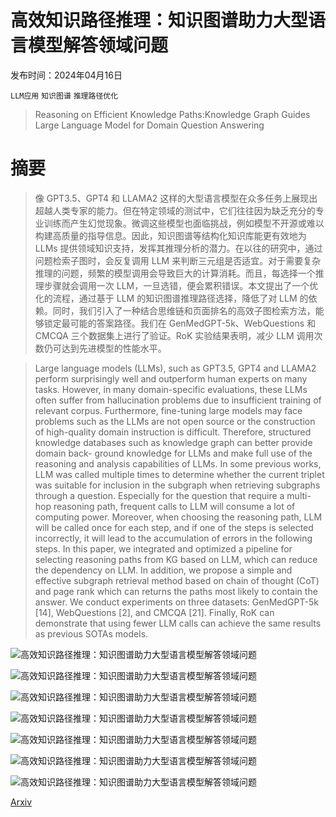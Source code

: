 # 高效知识路径推理：知识图谱助力大型语言模型解答领域问题

发布时间：2024年04月16日

`LLM应用` `知识图谱` `推理路径优化`

> Reasoning on Efficient Knowledge Paths:Knowledge Graph Guides Large Language Model for Domain Question Answering

# 摘要

> 像 GPT3.5、GPT4 和 LLAMA2 这样的大型语言模型在众多任务上展现出超越人类专家的能力。但在特定领域的测试中，它们往往因为缺乏充分的专业训练而产生幻觉现象。微调这些模型也面临挑战，例如模型不开源或难以构建高质量的指导信息。因此，知识图谱等结构化知识库能更有效地为 LLMs 提供领域知识支持，发挥其推理分析的潜力。在以往的研究中，通过问题检索子图时，会反复调用 LLM 来判断三元组是否适宜。对于需要复杂推理的问题，频繁的模型调用会导致巨大的计算消耗。而且，每选择一个推理步骤就会调用一次 LLM，一旦选错，便会累积错误。本文提出了一个优化的流程，通过基于 LLM 的知识图谱推理路径选择，降低了对 LLM 的依赖。同时，我们引入了一种结合思维链和页面排名的高效子图检索方法，能够锁定最可能的答案路径。我们在 GenMedGPT-5k、WebQuestions 和 CMCQA 三个数据集上进行了验证。RoK 实验结果表明，减少 LLM 调用次数仍可达到先进模型的性能水平。

> Large language models (LLMs), such as GPT3.5, GPT4 and LLAMA2 perform surprisingly well and outperform human experts on many tasks. However, in many domain-specific evaluations, these LLMs often suffer from hallucination problems due to insufficient training of relevant corpus. Furthermore, fine-tuning large models may face problems such as the LLMs are not open source or the construction of high-quality domain instruction is difficult. Therefore, structured knowledge databases such as knowledge graph can better provide domain back- ground knowledge for LLMs and make full use of the reasoning and analysis capabilities of LLMs. In some previous works, LLM was called multiple times to determine whether the current triplet was suitable for inclusion in the subgraph when retrieving subgraphs through a question. Especially for the question that require a multi-hop reasoning path, frequent calls to LLM will consume a lot of computing power. Moreover, when choosing the reasoning path, LLM will be called once for each step, and if one of the steps is selected incorrectly, it will lead to the accumulation of errors in the following steps. In this paper, we integrated and optimized a pipeline for selecting reasoning paths from KG based on LLM, which can reduce the dependency on LLM. In addition, we propose a simple and effective subgraph retrieval method based on chain of thought (CoT) and page rank which can returns the paths most likely to contain the answer. We conduct experiments on three datasets: GenMedGPT-5k [14], WebQuestions [2], and CMCQA [21]. Finally, RoK can demonstrate that using fewer LLM calls can achieve the same results as previous SOTAs models.

![高效知识路径推理：知识图谱助力大型语言模型解答领域问题](../../../paper_images/2404.10384/x1.png)

![高效知识路径推理：知识图谱助力大型语言模型解答领域问题](../../../paper_images/2404.10384/x2.png)

![高效知识路径推理：知识图谱助力大型语言模型解答领域问题](../../../paper_images/2404.10384/x3.png)

![高效知识路径推理：知识图谱助力大型语言模型解答领域问题](../../../paper_images/2404.10384/x4.png)

![高效知识路径推理：知识图谱助力大型语言模型解答领域问题](../../../paper_images/2404.10384/x5.png)

![高效知识路径推理：知识图谱助力大型语言模型解答领域问题](../../../paper_images/2404.10384/x6.png)

![高效知识路径推理：知识图谱助力大型语言模型解答领域问题](../../../paper_images/2404.10384/x7.png)

[Arxiv](https://arxiv.org/abs/2404.10384)